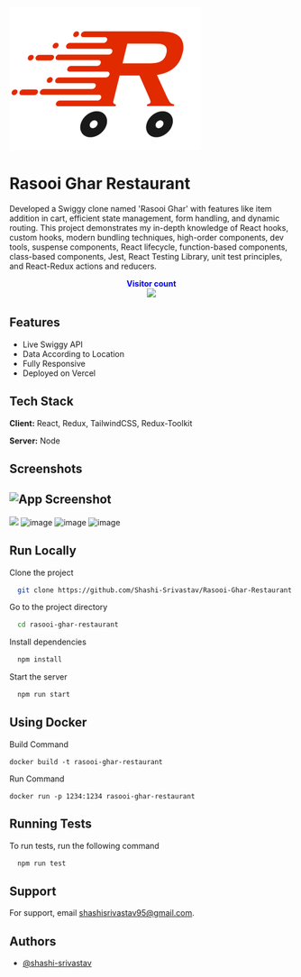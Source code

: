 
![Logo](https://raw.githubusercontent.com/Shashi-Srivastav/Rasooi-Ghar-Restaurant/master/src/assets/img/Rasooi_icon.png)
# Rasooi Ghar Restaurant

Developed a Swiggy clone named 'Rasooi Ghar' with features like item addition in cart, efficient state management, form handling, and dynamic routing. This project demonstrates my in-depth knowledge of React hooks, custom hooks, modern bundling techniques, high-order components, dev tools, suspense components, React lifecycle, function-based components, class-based components, Jest, React Testing Library, unit test principles, and React-Redux actions and reducers.

<p align="center">
  <b style="color: blue;  ">Visitor count</b>
  <br>
  <a style="" href="https://github.com/shashi-srivastav">
  <img src="https://profile-counter.glitch.me/rasooi-ghar-restaurant/count.svg" />
  </a>
</p>

## Features

- Live Swiggy API
- Data According to Location
- Fully Responsive
- Deployed on Vercel


## Tech Stack

**Client:** React, Redux, TailwindCSS, Redux-Toolkit

**Server:** Node
## Screenshots

![App Screenshot](https://github.com/user-attachments/assets/5ce10b55-2fe0-4824-8552-5e45120fe82c)
---
![](https://github.com/user-attachments/assets/a03f683e-f547-4453-b85e-9ead424ed7fa)
![image](https://github.com/user-attachments/assets/46c0950d-e403-431c-9e32-3f25d2562f2e)
![image](https://github.com/user-attachments/assets/2407d210-efe5-4442-81ec-78cc239a0bf5)
![image](https://github.com/user-attachments/assets/031409e2-d587-4381-95b1-a55b20c837af)

## Run Locally

Clone the project

```bash
  git clone https://github.com/Shashi-Srivastav/Rasooi-Ghar-Restaurant
```

Go to the project directory

```bash
  cd rasooi-ghar-restaurant
```

Install dependencies

```bash
  npm install
```

Start the server

```bash
  npm run start
```
## Using Docker

Build Command
```
docker build -t rasooi-ghar-restaurant
```
Run Command
```
docker run -p 1234:1234 rasooi-ghar-restaurant
```
## Running Tests

To run tests, run the following command

```bash
  npm run test
```


## Support

For support, email shashisrivastav95@gmail.com.


## Authors

- [@shashi-srivastav](https://www.github.com/shashi-srivastav)

